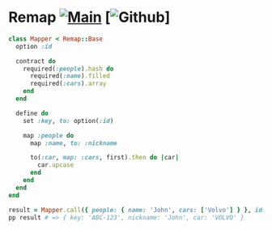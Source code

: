 # Remap [![Main](https://github.com/oleander/remap/actions/workflows/main.yml/badge.svg)](https://github.com/oleander/remap/actions/workflows/main.yml) [![Github](<https://img.shields.io/github/license/oleander/remap>)]

``` ruby
class Mapper < Remap::Base
  option :id

  contract do
    required(:people).hash do
      required(:name).filled
      required(:cars).array
    end
  end

  define do
    set :key, to: option(:id)

    map :people do
      map :name, to: :nickname

      to(:car, map: :cars, first).then do |car|
        car.upcase
      end
    end
  end
end

result = Mapper.call({ people: { name: 'John', cars: ['Volvo'] } }, id: 'ABC-123')
pp result # => { key: 'ABC-123', nickname: 'John', car: 'VOLVO' }
```
